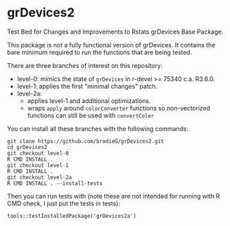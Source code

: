 # grDevices2

Test Bed for Changes and Improvements to Rstats grDevices Base Package.

This package is not a fully functional version of grDevices.  It contains the
bare minimum required to run the functions that are being tested.

There are three branches of interest on this repository:

* level-0: mimics the state of `grDevices` in r-devel >= 75340 c.a. R3.6.0.
* level-1: applies the first "minimal changes" patch.
* level-2a:
    * applies level-1 and additional optimizations.
    * wraps `apply` around `colorConverter` functions so non-vectorized
      functions can still be used with `convertColor`

You can install all these branches with the following commands:

```
git clone https://github.com/brodieG/grDevices2.git
cd grDevices2
git checkout level-0
R CMD INSTALL .
git checkout level-1
R CMD INSTALL .
git checkout level-2a
R CMD INSTALL . --install-tests
```

Then you can run tests with (note these are not intended for running with R CMD
check, I just put the tests in tests):

```
tools::testInstalledPackage('grDevices2a')
```
